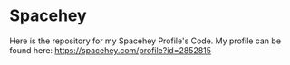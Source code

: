 # Spacehey
Here is the repository for my Spacehey Profile's Code.
My profile can be found here: https://spacehey.com/profile?id=2852815
